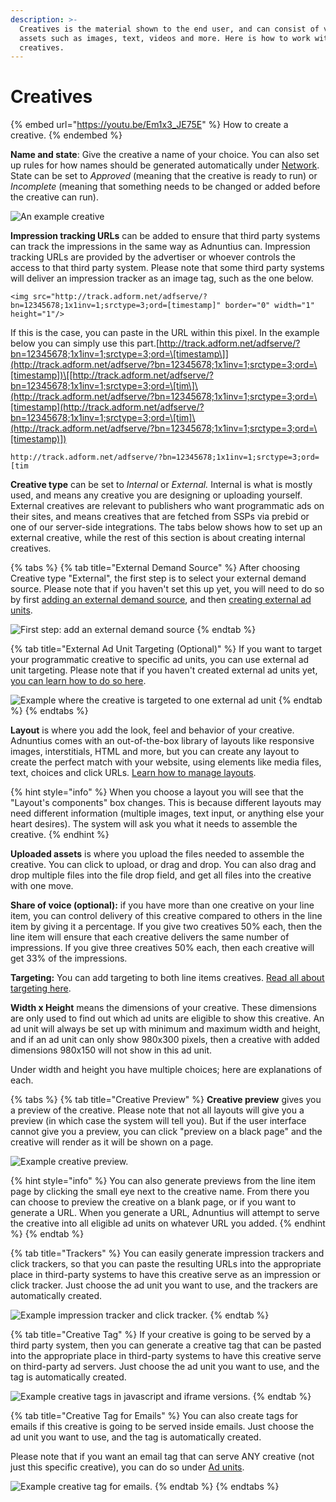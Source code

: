 ```yaml
---
description: >-
  Creatives is the material shown to the end user, and can consist of various
  assets such as images, text, videos and more. Here is how to work with
  creatives.
---
```


# Creatives

{% embed url="https://youtu.be/Em1x3_JE75E" %}
How to create a creative.
{% endembed %}

**Name and state**: Give the creative a name of your choice. You can also set up rules for how names should be generated automatically under [Network](../admin/network.md). State can be set to _Approved_ (meaning that the creative is ready to run) or _Incomplete_ (meaning that something needs to be changed or added before the creative can run).

![An example creative](../../../.gitbook/assets/201811-advertising-creative.png)

**Impression tracking URLs** can be added to ensure that third party systems can track the impressions in the same way as Adnuntius can. Impression tracking URLs are provided by the advertiser or whoever controls the access to that third party system. Please note that some third party systems will deliver an impression tracker as an image tag, such as the one below.

```markup
<img src="http://track.adform.net/adfserve/?bn=12345678;1x1inv=1;srctype=3;ord=[timestamp]" border="0" width="1" height="1"/>
```

If this is the case, you can paste in the URL within this pixel. In the example below you can simply use this part.[http://track.adform.net/adfserve/?bn=12345678;1x1inv=1;srctype=3;ord=\[timestamp\]](http://track.adform.net/adfserve/?bn=12345678;1x1inv=1;srctype=3;ord=\[timestamp])\[[http://track.adform.net/adfserve/?bn=12345678;1x1inv=1;srctype=3;ord=\[tim\]\(http://track.adform.net/adfserve/?bn=12345678;1x1inv=1;srctype=3;ord=\[timestamp](http://track.adform.net/adfserve/?bn=12345678;1x1inv=1;srctype=3;ord=\[tim]\(http://track.adform.net/adfserve/?bn=12345678;1x1inv=1;srctype=3;ord=\[timestamp)])

```http
http://track.adform.net/adfserve/?bn=12345678;1x1inv=1;srctype=3;ord=[tim
```

**Creative type** can be set to _Internal_ or _External._ Internal is what is mostly used, and means any creative you are designing or uploading yourself. External creatives are relevant to publishers who want programmatic ads on their sites, and means creatives that are fetched from SSPs via prebid or one of our server-side integrations. The tabs below shows how to set up an external creative, while the rest of this section is about creating internal creatives.

{% tabs %}
{% tab title="External Demand Source" %}
After choosing Creative type "External", the first step is to select your external demand source. Please note that if you haven't set this up yet, you will need to do so by first [adding an external demand source](../admin/context-services.md), and then [creating external ad units](../inventory/external-adunits.md).

![First step: add an external demand source](../../../.gitbook/assets/201811-advertising-creative-external-1.png)
{% endtab %}

{% tab title="External Ad Unit Targeting (Optional)" %}
If you want to target your programmatic creative to specific ad units, you can use external ad unit targeting. Please note that if you haven't created external ad units yet, [you can learn how to do so here](../inventory/#external-ad-unit).

![Example where the creative is targeted to one external ad unit](../../../.gitbook/assets/201811-advertising-creative-external-2.png)
{% endtab %}
{% endtabs %}

**Layout** is where you add the look, feel and behavior of your creative. Adnuntius comes with an out-of-the-box library of layouts like responsive images, interstitials, HTML and more, but you can create any layout to create the perfect match with your website, using elements like media files, text, choices and click URLs. [Learn how to manage layouts](../admin/layouts.md).

{% hint style="info" %}
When you choose a layout you will see that the "Layout's components" box changes. This is because different layouts may need different information (multiple images, text input, or anything else your heart desires). The system will ask you what it needs to assemble the creative.
{% endhint %}

**Uploaded assets** is where you upload the files needed to assemble the creative. You can click to upload, or drag and drop. You can also drag and drop multiple files into the file drop field, and get all files into the creative with one move.

**Share of voice (optional):** if you have more than one creative on your line item, you can control delivery of this creative compared to others in the line item by giving it a percentage. If you give two creatives 50% each, then the line item will ensure that each creative delivers the same number of impressions. If you give three creatives 50% each, then each creative will get 33% of the impressions.

**Targeting:** You can add targeting to both line items creatives. [Read all about targeting here](targeting.md).

**Width x Height** means the dimensions of your creative. These dimensions are only used to find out which ad units are eligible to show this creative. An ad unit will always be set up with minimum and maximum width and height, and if an ad unit can only show 980x300 pixels, then a creative with added dimensions 980x150 will not show in this ad unit.

Under width and height you have multiple choices; here are explanations of each.

{% tabs %}
{% tab title="Creative Preview" %}
**Creative preview** gives you a preview of the creative. Please note that not all layouts will give you a preview (in which case the system will tell you). But if the user interface cannot give you a preview, you can click "preview on a black page" and the creative will render as it will be shown on a page.

![Example creative preview.](../../../.gitbook/assets/202003-creative-preview.png)

{% hint style="info" %}
You can also generate previews from the line item page by clicking the small eye next to the creative name. From there you can choose to preview the creative on a blank page, or if you want to generate a URL. When you generate a URL, Adnuntius will attempt to serve the creative into all eligible ad units on whatever URL you added.
{% endhint %}
{% endtab %}

{% tab title="Trackers" %}
You can easily generate impression trackers and click trackers, so that you can paste the resulting URLs into the appropriate place in third-party systems to have this creative serve as an impression or click tracker. Just choose the ad unit you want to use, and the trackers are automatically created.

![Example impression tracker and click tracker.](../../../.gitbook/assets/202003-creative-trackers.png)
{% endtab %}

{% tab title="Creative Tag" %}
If your creative is going to be served by a third party system, then you can generate a creative tag that can be pasted into the appropriate place in third-party systems to have this creative serve on third-party ad servers. Just choose the ad unit you want to use, and the tag is automatically created.

![Example creative tags in javascript and iframe versions.](../../../.gitbook/assets/202003-creative-tag.png)
{% endtab %}

{% tab title="Creative Tag for Emails" %}
You can also create tags for emails if this creative is going to be served inside emails. Just choose the ad unit you want to use, and the tag is automatically created.

Please note that if you want an email tag that can serve ANY creative (not just this specific creative), you can do so under [Ad units](../inventory/adunits-1.md).

![Example creative tag for emails.](../../../.gitbook/assets/202003-creative-tag-for-email.png)
{% endtab %}
{% endtabs %}
